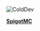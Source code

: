![ColdDev](https://imgur.com/9J5FHtB.png)

[**SpigotMC**](https://www.spigotmc.org/resources/authors/padrecxsh.2013368/)
